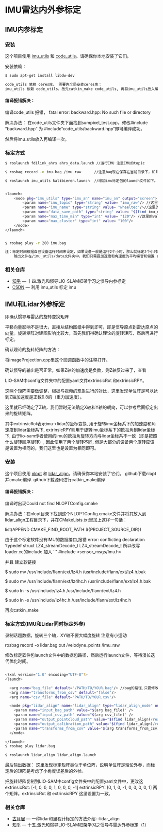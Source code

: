 # IMU雷达内外参标定

## IMU内参标定
### 安装

这个项目使用 [imu_utils](https://github.com/gaowenliang/imu_utils) 和 [code_utils](https://github.com/gaowenliang/code_utils)。请确保你本地安装了它们。

安装依赖：

```sh
$ sudo apt-get install libdw-dev

code_utils 依赖 ceres库， 需要先全局安装ceres库；
imu_utils 依赖 code_utils，故先catkin_make code_utils, 再将imu_utils放入编译。
```
#### 编译报错解决：

编译code_utils 报错， fatal error: backward.hpp: No such file or directory

解决办法： 在code_utils文件夹下面找到sumpixel_test.cpp，修改#include “backward.hpp” 为 #include“code_utils/backward.hpp”即可编译成功。

然后将imu_utils放入再编译一次。


### 标定方式


```sh
$ roslaunch fdilink_ahrs ahrs_data.launch //运行IMU 注意IMU的topic

$ rosbag record -o imu.bag /imu_raw   	 //注意bag现在保存在当前目录下，和IMUtopic为/imu_raw

$ roslaunch imu_utils kalibieren.launch  //增加imu标定包的launch文件如下。 在/imu_utils/launch下创建


<launch>
    <node pkg="imu_utils" type="imu_an" name="imu_an" output="screen">
        <param name="imu_topic" type="string" value= "imu_raw"/> //这里的value是你的imu的topic
        <param name="imu_name" type="string" value= "wheeltec"/>//这里的value是你的imu名字自定义
        <param name="data_save_path" type="string" value= "$(find imu_utils)/data/"/>
        <param name="max_time_min" type="int" value= "120"/> //这里的value值是你录制的imu的数据包的时间长度，这个value值一定要小于你录制的imu数据包
        <param name="max_cluster" type="int" value= "100"/>
    </node>
</launch>


$ rosbag play -r 200 imu.bag 

注：标定时间根据自己设备运行时间来设定，如果设备一般是运行2个小时，那么就标定2个小时即可。
    输出文件在/imu_utils/data文件夹中，我们只需要加速度和角速度的平均噪音和偏置 avg-axis中的gry_n,gry_w,acc_n,acc_w，不需要每个方向的。


```


### 相关仓库

- [知乎](https://zhuanlan.zhihu.com/p/434710744) — 十四.激光和惯导LIO-SLAM框架学习之惯导内参标定
- [CSDN](https://blog.csdn.net/er_dan_love/article/details/124370788) — 利用 imu_utils 标定 imu


## IMU和Lidar外参标定


即确认惯导与雷达的旋转变换矩阵

平移向量影响不是很大，直接从结构图纸中得到即可，即是惯导原点到雷达原点的向量。旋转矩阵对建图影响比较大，首先我们得确认理论的旋转矩阵，然后再进行标定。

确认理论的旋转矩阵的方法：

将imageProjection.cpp里这个回调函数中的注释打开。

确认惯导的输出是否正常，如果Z轴的加速度是负数，则Z轴反过来了，查看

LIO-SAM中config文件夹中的配置yaml文件extrinsicRot 和extrinsicRPY。

这两个矩阵需要做调整，根据与视频的现象进行的对比，这里发现单位阵是可以达到Z轴加速度是正数9.8的（重力加速度）。

这里就已经确定了Z轴，我们暂时无法确定X轴和Y轴的朝向，可以参考后面标定出来的旋转矩阵。

其中extrinsicRot表示imu->lidar的坐标变换, 用于旋转imu坐标系下的加速度和角速度到lidar坐标系下, extrinsicRPY则用于旋转imu坐标系下的欧拉角到lidar坐标下, 由于lio-sam作者使用的imu的欧拉角旋转方向与lidar坐标系不一致（即是按照什么旋转顺序旋转）, 因此使用了两个旋转不同, 但是大部分的设备两个旋转应该是设置为相同的，我们这里也是设置为相同即可。

### 安装

这个项目使用 [nlopt](https://github.com/stevengj/nlopt) 和 [lidar_align](https://github.com/ethz-asl/lidar_align)。请确保你本地安装了它们。
github下载nlopt 并cmake编译.
github下载源码进行catkin_make编译

#### 编译报错解决：

编译时出现Could not find NLOPTConfig.cmake

解决办法：在nlopt目录下找到这个NLOPTConfig.cmake文件并将其放入到lidar_align工程目录下，并在CMakeLists.txt里加上这样一句话：

list(APPEND CMAKE_FIND_ROOT_PATH ${PROJECT_SOURCE_DIR})

由于这个标定软件没有IMU的数据接口,报错 error: conflicting declaration ‘typedef struct LZ4_streamDecode_t LZ4_streamDecode_t
所以改写loader.cc的include 加入
'''
#include <sensor_msgs/Imu.h>

并且 建立软链接

$ sudo mv /usr/include/flann/ext/lz4.h /usr/include/flann/ext/lz4.h.bak

$ sudo mv /usr/include/flann/ext/lz4hc.h /usr/include/flann/ext/lz4.h.bak
 
$ sudo ln -s /usr/include/lz4.h /usr/include/flann/ext/lz4.h

$ sudo ln -s /usr/include/lz4hc.h /usr/include/flann/ext/lz4hc.h


再次catkin_make
### 标定方式(IMU和Lidar同时标定外参)

录制话题数据，旋转三个轴，XY轴不要大幅度旋转 注意有小运动

rosbag record -o lidar.bag out /velodyne_points /imu_raw 

修改标定软件包launch文件中的数据包路径，然后运行launch文件，等待漫长迭代优化时间。

```sh

<?xml version="1.0" encoding="UTF-8"?>
<launch>

  <arg name="bag_file" default="/PATH/TO/YOUR.bag"/> //bag的路径,只要修改这里
  <arg name="transforms_from_csv" default="false"/>
  <arg name="csv_file" default="PATH/TO/YOUR.csv"/> 

  <node pkg="lidar_align" name="lidar_align" type="lidar_align_node" output="screen">
    <param name="input_bag_path" value="$(arg bag_file)" />
    <param name="input_csv_path" value="$(arg csv_file)" />
    <param name="output_pointcloud_path" value="$(find lidar_align)/results/$(anon lidar_points).ply" />
    <param name="output_calibration_path" value="$(find lidar_align)/results/$(anon calibration).txt" />
    <param name="transforms_from_csv" value="$(arg transforms_from_csv)"/>
  </node>

</launch>
$ rosbag play lidar.bag

$ roslaunch lidar_align lidar_align.launch

```

最后输出数据：
这里发现标定矩阵类似于单位阵，说明单位阵是理论外参，而标定后的矩阵是考虑了小角度误差后的外参。

把旋转矩阵复制到LIO-SAM中config文件夹中的配置yaml文件中，更改这  extrinsicRot: [-1, 0, 0, 0, 1, 0, 0, 0, -1]
  extrinsicRPY: [0, 1, 0, -1, 0, 0, 0, 0, 1]
两个矩阵。extrinsicRot 和 extrinsicRPY 这里设置为一致。


### 相关仓库

- [古月居](https://guyuehome.com/35276) — 一种lidar和里程计标定的方法介绍--lidar_align
- [知乎](https://zhuanlan.zhihu.com/p/434718435) — 十五.激光和惯导LIO-SLAM框架学习之惯导与雷达外参标定（1）

